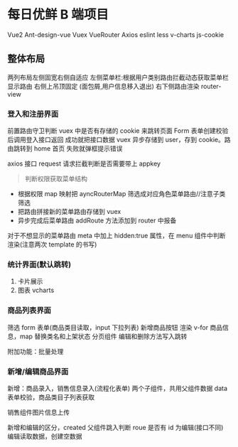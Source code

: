 # 每日优鲜 B 端项目

Vue2 Ant-design-vue
Vuex VueRouter Axios
eslint less
v-charts js-cookie

## 整体布局

两列布局左侧固宽右侧自适应
左侧菜单栏:根据用户类别路由拦截动态获取菜单栏显示路由
右侧上吊顶固定 (面包屑,用户信息移入退出)
右下侧路由渲染 router-view

### 登入和注册界面

前置路由守卫判断 vuex 中是否有存储的 cookie 来跳转页面
Form 表单创建校验后调用登入接口返回
成功就把接口数据 vuex 异步存储到 user，存到 cookie。路由跳转到 home 首页
失败就弹框提示错误

axios 接口 request 请求拦截判断是否需要带上 appkey

> 判断权限获取菜单结构

- 根据权限 map 映射把 ayncRouterMap 筛选成对应角色菜单路由//注意子类筛选
- 把路由拼接新的菜单路由存储到 vuex
- 异步完成后菜单路由 addRoute 方法添加到 router 中报备

对于不想显示的菜单路由 meta 中加上 hidden:true 属性，在 menu 组件中判断渲染(注意两次 template 的书写)

### 统计界面(默认跳转)

1. 卡片展示
2. 图表 vcharts

### 商品列表界面

筛选 form 表单(商品类目读取，input 下拉列表) 新增商品按钮
渲染 v-for 商品信息，map 替换类名和上架状态
分页组件
编辑和删除方法写入跳转

附加功能：批量处理

### 新增/编辑商品界面

新增：商品录入，销售信息录入(流程化表单)
两个子组件，共用父组件数据 data
表单校验，商品类目子列表获取

销售组件图片信息上传

新增和编辑的区分，created 父组件跳入判断 roue 是否有 id 为编辑(接口不同)
编辑读取数据，创建空数据
